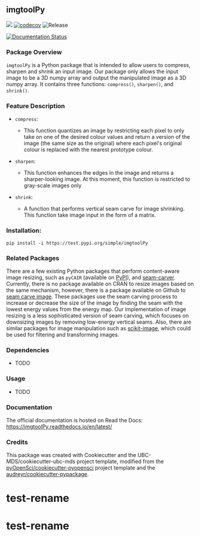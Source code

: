 ## imgtoolPy 

![](https://github.com/rita-ni/imgtoolPy/workflows/build/badge.svg) [![codecov](https://codecov.io/gh/rita-ni/imgtoolPy/branch/master/graph/badge.svg)](https://codecov.io/gh/rita-ni/imgtoolPy) ![Release](https://github.com/rita-ni/imgtoolPy/workflows/Release/badge.svg)

[![Documentation Status](https://readthedocs.org/projects/imgtoolPy/badge/?version=latest)](https://imgtoolPy.readthedocs.io/en/latest/?badge=latest)

### Package Overview

`imgtoolPy` is a Python package that is intended to allow users to compress, sharpen and shrink an input image. 
Our package only allows the input image to be a 3D numpy array and output the manipulated image as a 3D numpy array. It contains three functions: `compress()`, `sharpen()`, and `shrink()`. 


### Feature Description

- `compress`:
  - This function quantizes an image by restricting each pixel to only take on one of the desired colour values
  and return a version of the image (the same size as the original) where each pixel's original colour is replaced with the nearest prototype colour.
  

- `sharpen`:
  - This function enhances the edges in the image and returns a sharper-looking image.  At this moment, this function is restricted to gray-scale images only 
  
- `shrink`:
  - A function that performs vertical seam carve for image shrinking. This function take image input in the form of a matrix.



### Installation:

```
pip install -i https://test.pypi.org/simple/imgtoolPy
```

### Related Packages

  There are a few existing Python packages that perform content-aware image resizing, such as `pyCAIR` (available on [PyPI](https://pypi.org/project/pyCAIR/)), and [seam-carver](https://pypi.org/project/seam-carver/). Currently, there is no package available on CRAN to resize images based on the same mechanism, however, there is a package available on Github to [seam carve image](https://github.com/vgorte/SC-Package-R). These packages use the seam carving process to increase or decrease the size of the image by finding the seam with the lowest energy values from the energy map. Our implementation of image resizing is a less sophisticated version of seam carving, which focuses on downsizing images by removing low-energy vertical seams. Also, there are similar packages for image manipulation such as [scikit-image](https://github.com/scikit-image/scikit-image), which could be used for filtering and transforming images. 

### Dependencies

- TODO

### Usage

- TODO

### Documentation
The official documentation is hosted on Read the Docs: <https://imgtoolPy.readthedocs.io/en/latest/>

### Credits
This package was created with Cookiecutter and the UBC-MDS/cookiecutter-ubc-mds project template, modified from the [pyOpenSci/cookiecutter-pyopensci](https://github.com/pyOpenSci/cookiecutter-pyopensci) project template and the [audreyr/cookiecutter-pypackage](https://github.com/audreyr/cookiecutter-pypackage).
# test-rename
# test-rename
